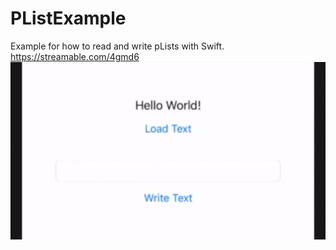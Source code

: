 # PListExample
Example for how to read and write pLists with Swift.
https://streamable.com/4gmd6
![alt text](https://github.com/jbtippelt/PListExample/raw/master/pListExample_gif.gif "example")